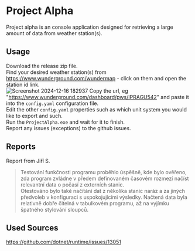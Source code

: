 # Project Alpha

Project alpha is an console application designed for retrieving a large amount of data from weather station(s).

## Usage
Download the release zip file.<br>
Find your desired weather station(s) from https://www.wunderground.com/wundermap - click on them and open the station id link.<br>
![Screenshot 2024-12-16 182937](https://github.com/user-attachments/assets/b41e314a-ba9c-4161-9619-fd04dc02e8cc)
Copy the url, eg "https://www.wunderground.com/dashboard/pws/IPRAGU542" and paste it into the `config.yaml` configuration file.<br>
Edit the other `config.yaml` properties such as which unit system you would like to export and such.<br>
Run the `ProjectAlpha.exe` and wait for it to finish.<br>
Report any issues (exceptions) to the github issues.<br>

## Reports

Report from Jiří S.
> Testování funkčnosti programu proběhlo úspěšně, kde bylo ověřeno, zda program zvládne v předem definovaném časovém rozmezí načíst relevantní data o počasí z externích stanic.<br>
> Otestováno bylo také načítání dat z několika stanic naráz a za jiných předvoleb v konfiguraci s uspokojujícími výsledky. Načtená data byla relativně dobře čitelná v tabulkovém programu, až na vyjímku špatného stylování sloupců.

## Used Sources
https://github.com/dotnet/runtime/issues/13051
